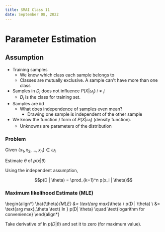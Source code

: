 ```yaml
---
title: SMAI Class 11
date: September 08, 2022
---
```


# Parameter Estimation

## Assumption

- Training samples
  - We know which class each sample belongs to 
  - Classes are mutually exclusive. A sample can't have more than one class
- Samples in $D_i$ does not influence $P(X | \omega_j) \; i \neq j$ 
  - $D_i$ is the class for training set.
- Samples are iid
  - What does independence of samples even mean?
    - Drawing one sample is independent of the other sample
- We know the function / form of $P(X | \omega_i)$ (density function).
  - Unknowns are parameters of the distribution
 
### Problem

Given $\{x_1, x_2, \ldots, x_n\} \in \omega_i$

Estimate $\theta$ of $p(x | \theta)$

Using the independent assumption,

$$p(D | \theta) = \prod_{k=1}^n p(x_i | \theta)$$

### Maximum likelihood Estimate (MLE)

\begin{align*}
\hat{\theta}_{MLE} &= \text{arg max}_\theta \ p(D | \theta) \\
&= \text{arg max}_\theta \text{ ln } p(D| \theta) \quad \text{logarithm for convenience}
\end{align*}

Take derivative of $\text{ln } p(D | \theta)$ and set it to zero (for maximum value).

